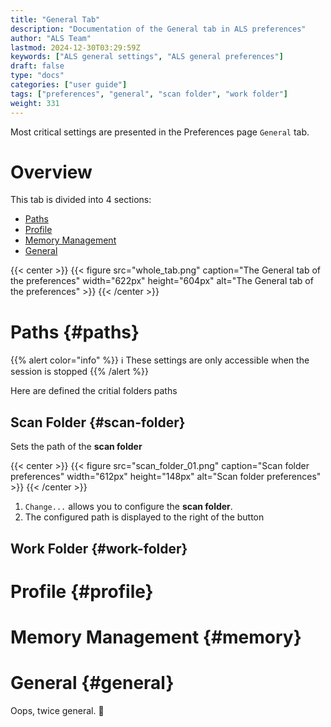```yaml
---
title: "General Tab"
description: "Documentation of the General tab in ALS preferences"
author: "ALS Team"
lastmod: 2024-12-30T03:29:59Z
keywords: ["ALS general settings", "ALS general preferences"]
draft: false
type: "docs"
categories: ["user guide"]
tags: ["preferences", "general", "scan folder", "work folder"]
weight: 331
---
```


Most critical settings are presented in the Preferences page `General` tab.

<div class="row">
<div class="col-md-4">

# Overview

This tab is divided into 4 sections:
- [Paths](#paths)
- [Profile](#profile)
- [Memory Management](#memory)
- [General](#general)


</div>
<div class="col-md-8 d-flex align-items-center justify-content-center">
{{< center >}}
{{< figure src="whole_tab.png"
caption="The General tab of the preferences"
width="622px"
height="604px"
alt="The General tab of the preferences" >}}
{{< /center >}}

</div>
</div>

# Paths {#paths}

{{% alert color="info" %}}
ℹ️ These settings are only accessible when the session is stopped
{{% /alert %}}

Here are defined the critial folders paths

## Scan Folder {#scan-folder}

Sets the path of the **scan folder**

{{< center >}}
{{< figure src="scan_folder_01.png"
caption="Scan folder preferences"
width="612px"
height="148px"
alt="Scan folder preferences" >}}
{{< /center >}}

1. `Change...` allows you to configure the **scan folder**.
2. The configured path is displayed to the right of the button

## Work Folder {#work-folder}

# Profile {#profile}

# Memory Management {#memory}

# General {#general}

Oops, twice general. 🫡